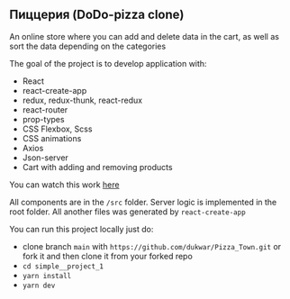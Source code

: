 ## Пиццерия (DoDo-pizza clone)

An online store where you can add and delete data in the cart, as well as sort the data depending on the categories

The goal of the project is to develop application with:
- React
- react-create-app
- redux, redux-thunk, react-redux
- react-router
- prop-types
- CSS Flexbox, Scss
- CSS animations
- Axios
- Json-server
- Cart with adding and removing products


You can watch this work [here](https://dodo-pizza-cl.herokuapp.com/)

All components are in the `/src` folder. Server logic is implemented in the root folder. All another files was generated by `react-create-app`

You can run this project locally just do:
- clone branch `main` with `https://github.com/dukwar/Pizza_Town.git` or fork it and then clone it from your forked repo
- `cd simple__project_1`
- `yarn install`
- `yarn dev`